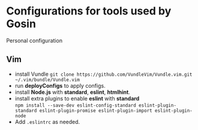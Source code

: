 # Configurations for tools used by Gosin
Personal configuration

## Vim
* install Vundle ```git clone https://github.com/VundleVim/Vundle.vim.git ~/.vim/bundle/Vundle.vim```
* run **deployConfigs** to apply configs. 
* install **Node.js** with **standard**, **eslint**, **htmlhint**.  
* install extra plugins to enable **eslint** with **standard**  
	```npm install --save-dev eslint-config-standard eslint-plugin-standard eslint-plugin-promise eslint-plugin-import eslint-plugin-node```
* Add ```.eslintrc``` as needed.
